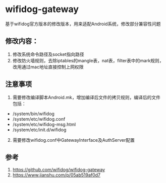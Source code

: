 # wifidog-gateway

基于wifidog官方版本的修改版本，用来适配Android系统，修改部分兼容性问题

## 修改内容：

1. 修改系统命令路径及socket指向路径
2. 修改防火墙规则，去除iptables的mangle表，nat表，filter表中的mark规则，改用通过mac地址直接控制上网权限

## 注意事项

1. 需要修改编译脚本Android.mk，增加编译后文件的拷贝规则，编译后的文件包括：

* /system/bin/wifidog
* /system/etc/wifidog.conf
* /system/etc/wifidog-msg.html
* /system/etc/init.d/wifidog

2. 需要修改wifidog.conf中GatewayInterface及AuthServer配置

## 参考

1. https://github.com/wifidog/wifidog-gateway
2. https://www.jianshu.com/p/05ab519af0d7


